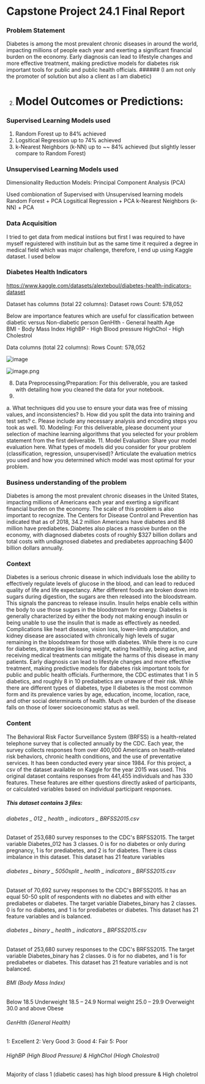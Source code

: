# Capstone Project 24.1 Final Report

### Problem Statement
Diabetes is among the most prevalent chronic diseases in around the world, impacting millions of people each year and exerting a significant financial burden on the economy. Early diagnosis can lead to lifestyle changes and more effective treatment, making predictive models for diabetes risk important tools for public and public health officials. ###### (I am not only the promoter of solution but also a client as I am diabetic)

2.	# Model Outcomes or Predictions:
	
### Supervised Learning Models used
1) Random Forest  up to 84% achieved
2) Logsitical Regression up to 74% achieved
3) k-Nearest Neighbors (k-NN) up to ~~ 84% achieved (but slightly lesser compare to Random Forest)
   
### Unsupervised Learning Models used
   Dimensionality Reduction Models:
   Principal Component Analysis (PCA)

   Used combionation of Supervised with Unsupervised learning models
   Random Forest + PCA
   Logsitical Regression + PCA
   k-Nearest Neighbors (k-NN) + PCA

### Data Acquisition
I tried to get data from medical instiions but first I was required to have myself reguistered with instituin but as the same time it required a degree in medical field which was major challenge, therefore, I end up using Kaggle dataset. I used below

### Diabetes Health Indicators
https://www.kaggle.com/datasets/alexteboul/diabetes-health-indicators-dataset

Dataset has columns (total 22 columns):
Dataset rows Count: 578,052

Below are importance features which are useful for classification between diabetic versus Non-diabetic person
     GenHlth 	- General health
     Age   
     BMI     	- Body Mass Index
     HighBP  	- High Blood pressure
     HighChol  - High Cholestrol

Data columns (total 22 columns):
Rows Count: 578,052

  
![image](https://github.com/user-attachments/assets/98f1f310-6b3a-48cd-ac51-fcbc269f1e77)

![image.png](attachment:4a01d6ee-abe8-4100-9a20-2154453dfb14.png)

8.	Data Preprocessing/Preparation: For this deliverable, you are tasked with detailing how you cleaned the data for your notebook.
9.	
a.	What techniques did you use to ensure your data was free of missing values, and inconsistencies? 
b.	How did you split the data into training and test sets?
c.	Please include any necessary analysis and encoding steps you took as well.
10.	Modeling: For this deliverable, please document your selection of machine learning algorithms that you selected for your problem statement from the first deliverable.
11.	Model Evaluation: Share your model evaluation here. What types of models did you consider for your problem (classification, regression, unsupervised)?  Articulate the evaluation metrics you used and how you determined which model was most optimal for your problem.


### Business understanding of the problem

Diabetes is among the most prevalent chronic diseases in the United States, impacting millions of Americans each year and exerting a significant financial burden on the economy. The scale of this problem is also important to recognize. The Centers for Disease Control and Prevention has indicated that as of 2018, 34.2 million Americans have diabetes and 88 million have prediabetes. Diabetes also places a massive burden on the economy, with diagnosed diabetes costs of roughly $327 billion dollars and total costs with undiagnosed diabetes and prediabetes approaching $400 billion dollars annually.

### Context

Diabetes is a serious chronic disease in which individuals lose the ability to effectively regulate levels of glucose in the blood, and can lead to reduced quality of life and life expectancy. After different foods are broken down into sugars during digestion, the sugars are then released into the bloodstream. This signals the pancreas to release insulin. Insulin helps enable cells within the body to use those sugars in the bloodstream for energy. Diabetes is generally characterized by either the body not making enough insulin or being unable to use the insulin that is made as effectively as needed. Complications like heart disease, vision loss, lower-limb amputation, and kidney disease are associated with chronically high levels of sugar remaining in the bloodstream for those with diabetes. While there is no cure for diabetes, strategies like losing weight, eating healthily, being active, and receiving medical treatments can mitigate the harms of this disease in many patients. Early diagnosis can lead to lifestyle changes and more effective treatment, making predictive models for diabetes risk important tools for public and public health officials. Furthermore, the CDC estimates that 1 in 5 diabetics, and roughly 8 in 10 prediabetics are unaware of their risk. While there are different types of diabetes, type II diabetes is the most common form and its prevalence varies by age, education, income, location, race, and other social determinants of health. Much of the burden of the disease falls on those of lower socioeconomic status as well.

### Content

The Behavioral Risk Factor Surveillance System (BRFSS) is a health-related telephone survey that is collected annually by the CDC. Each year, the survey collects responses from over 400,000 Americans on health-related risk behaviors, chronic health conditions, and the use of preventative services. It has been conducted every year since 1984. For this project, a csv of the dataset available on Kaggle for the year 2015 was used. This original dataset contains responses from 441,455 individuals and has 330 features. These features are either questions directly asked of participants, or calculated variables based on individual participant responses.

##### This dataset contains 3 files:

###### diabetes _ 012 _ health _ indicators _ BRFSS2015.csv 
Dataset of 253,680 survey responses to the CDC's BRFSS2015. The target variable Diabetes_012 has 3 classes. 0 is for no diabetes or only during pregnancy, 1 is for prediabetes, and 2 is for diabetes. There is class imbalance in this dataset. This dataset has 21 feature variables

###### diabetes _ binary _ 5050split _ health _ indicators _ BRFSS2015.csv
Dataset of 70,692 survey responses to the CDC's BRFSS2015. It has an equal 50-50 split of respondents with no diabetes and with either prediabetes or diabetes. The target variable Diabetes_binary has 2 classes. 0 is for no diabetes, and 1 is for prediabetes or diabetes. This dataset has 21 feature variables and is balanced.

###### diabetes _ binary _ health _ indicators _ BRFSS2015.csv
Dataset of 253,680 survey responses to the CDC's BRFSS2015. The target variable Diabetes_binary has 2 classes. 0 is for no diabetes, and 1 is for prediabetes or diabetes. This dataset has 21 feature variables and is not balanced.

###### BMI (Body Mass Index)
Below 18.5 Underweight 18.5 – 24.9 Normal weight 25.0 – 29.9 Overweight 30.0 and above Obese

###### GenHlth (General Health)
1: Excellent 2: Very Good 3: Good 4: Fair 5: Poor

###### HighBP (High Blood Pressure) & HighChol (Hiogh Cholestrol)
Majority of class 1 (diabetic cases) has high blood pressure & High choletrol



